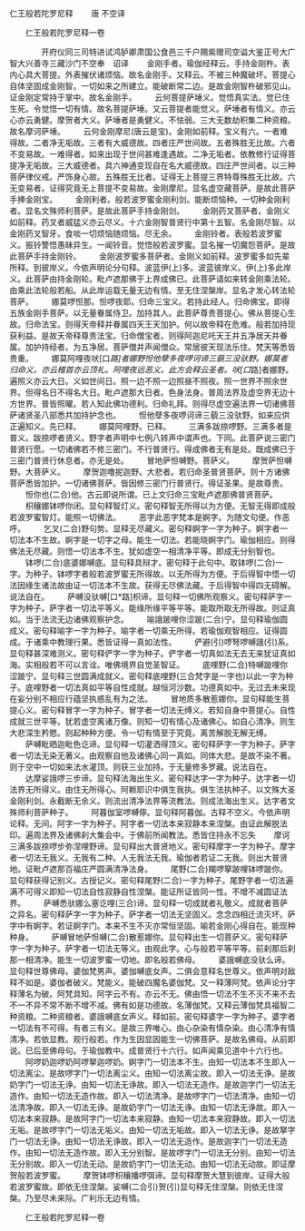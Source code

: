   仁王般若陀罗尼释
　　唐 不空译




　　仁王般若陀罗尼释一卷

　　　　开府仪同三司特进试鸿胪卿肃国公食邑三千户赐紫赠司空谥大鉴正号大广智大兴善寺三藏沙门不空奉　诏译
　　金刚手者。瑜伽经释云。手持金刚杵。表内心具大菩提。外表摧伏诸烦恼。故名金刚手。又释云。不被三种魔破坏。菩提心自体坚固成金刚智。一切如来之所建立。能破断常二边。是故金刚智杵破邪见山。证金刚定常持于掌中。故名金刚手。
　　云何菩提萨埵义。觉悟真实法。觉已住生死。令觉悟一切有情。故名菩提萨埵。又云菩提者能觉义。萨埵者有情义。亦云心亦云勇健。摩贺者大义。萨埵者是勇健义。不怯弱。三大无数劫积集二种资粮。故名摩诃萨埵。
　　云何金刚摩尼(唐云是宝)。金刚如前释。宝义有六。一者难得故。二者净无垢故。三者有大威德故。四者庄严世间故。五者殊胜无比故。六者不变易故。一难得者。如来出现于世间甚难逢遇故。二净无垢者。依教修行证得菩提净无垢故。三大威德者。具六神通变现自在名大威德故。四庄严世间者。以三种菩萨律仪戒。严饰身心故。五殊胜无比者。证得无上菩提三界特尊殊胜无比故。六无变易者。证得究竟无上菩提不变易故。金刚摩尼。显名虚空藏菩萨。是故此菩萨手捧金刚宝。
　　金刚利者。般若波罗蜜金刚利剑。能断烦恼种。一切种金刚利者。显名文殊师利菩萨。是故此菩萨手持金刚剑。
　　金刚药叉菩萨者。金刚义如前释。药叉者威猛义亦云尽义。十六金刚智普贤行中第十五智。名金刚尽智。以金刚药叉智牙。食啖一切烦恼随烦恼。尽无余。
　　金刚铃者。表般若波罗蜜义。振铃警悟愚昧异生。一闻铃音。觉悟般若波罗蜜。显名摧一切魔怨菩萨。是故此菩萨手持金刚铃。
　　金刚波罗蜜多菩萨者。金刚义如前释。波罗蜜多如先辈所释。到彼岸义。今依声明论分句释。波蓝伊(上)多。波蓝彼岸义。伊(上)多此岸义。此菩萨由持金刚轮。毗卢遮那佛于上界成佛已。此菩萨请如来转金刚乘法轮。由乘此法轮般若船。从此岸运载无量无边有情。至无住涅槃岸。显名才发心转法轮菩萨。
　　娜莫啰怛那。怛啰夜耶。归命三宝义。若持此经人。归命佛宝。即得五族金刚手菩萨。以无量眷属侍卫。加持其人。此菩萨尊贵菩提心。佛从菩提心生故。归命法宝。则得天帝释并眷属四天王天加护。何以故帝释在危难。般若加持现获利益。是故天帝释尊贵法宝。归命僧宝者。则得阿迦尼吒天王并五净居天并眷属。加护持经者。为五净居。菩萨僧并声闻僧众。常居彼天现法乐住。梵天等悉皆贵重。
　　娜莫阿哩夜吠[口*路]者娜野怛他孽多夜啰诃谛三藐三没驮野。娜莫者归命义。亦云稽首亦云顶礼。阿哩夜远恶义。此方会释云圣者。吠[口*路]者娜野。遍照义亦云大日。义如世间日。照一边不照一边照昼不照夜。照一世界不照余世界。但得名日不得名大日。毗卢遮那大日者。色身法身。普周法界及虚空界无边十方世界。普皆照曜。若人知此佛功德利。归命礼拜。则得尽虚空遍法界一切诸佛菩萨诸贤圣八部悉共加持护念也。
　　怛他孽多夜啰诃谛三藐三没驮野。如来应供正遍知义。先已释。
　　娜莫阿哩野。已释。
　　三满多跋捺啰野。三满多者是普义。跋捺啰者贤义。野字者声明中七例八转声中谓声也。下同。此菩萨说三密门普贤行愿。一切诸佛若不修三密门。不行普贤行。得成佛者无有是处。既成佛已于三密门普贤行休息者。亦无是处。
　　冒地萨怛嚩野。菩萨义。
　　摩贺萨怛嚩野。大菩萨义。
　　摩贺迦噜抳迦野。大悲者。若归命圣普贤菩萨。则十方诸佛菩萨悉皆加护。一切诸佛菩萨。皆因修三密门行普贤行。得证圣果。是故尊贵。
　　怛你也(二合)他。古云即说所谓。已上文归命三宝毗卢遮那佛普贤菩萨。
　　枳穰娜钵啰你闭。显句释智灯义。密句释智无所得以为方便。无智无得即成般若波罗蜜智灯。能照一切佛法。
　　恶字此恶字梵本是婀字。为随文句便。作恶呼。
　　乞叉(二合)野句势。显释无尽藏义。密句释婀字一字为种子。婀字者一切法本不生故。婀字是一切字之母。能生一切法。若能晓婀字门。瑜伽相应。则得佛法无尽藏。则悟一切法本不生。犹如虚空一相清净平等。即成无分别智也。
　　钵啰(二合)底婆娜嚩底。显句释具辩才。密句释于此句中。取钵啰(二合)一字。为种子。钵啰字者般若波罗蜜无所得故。以无所得为方便。于后得智中悟一切法因缘生诸法故由证一切法本不生故。获得无尽佛法藏。于后得智中得四无碍解。说法自在。
　　萨嚩没驮嚩[口*路]枳谛。显句释一切佛所观察义。密句释萨字一字为种子。萨字者一切法平等义。能缘所缘平等平等。能取所取无所得故。则证真如。当于法流无边诸佛观察护念。
　　喻誐跛哩你涩跛(二合)宁。显句释瑜伽圆成义。密句释喻字一字为种子。喻字者一切乘无所得。若瑜伽观智相应。证得圆成。于诸乘中教理行果。悉皆证得一真如法性。
　　俨避(引)啰弩啰嚩誐(引)系。显句释甚深难测义。密句释俨字一字为种子。俨字者一切真如法无去无来犹证真如海。实相般若不可以言诠。唯佛境界自觉圣智证。
　　底哩野(二合)特嚩跛哩你涩跛宁。显句释三世圆满成就义。密句释底哩野(三合梵字是一字也)以此一字为种子。底哩野者一切法真如平等自性成就。越恒河沙数。功德真如中。无过去未来现在妄分别不相应行蕴坚执惑乱有为之法。
　　冒地质多散惹娜你。显句释能生菩提心义。密句释冒字一字为种子。冒字者一切法无缚义。若知自身中菩提心。自性成就三世平等。犹若虚空离诸万像。则知一切有情心及诸佛心。如自心清净。则生大悲深生矜愍。则起种种方便。令一切有情至于究竟。离苦解脱无解无缚。
　　萨嚩毗晒迦毗色讫谛。显句释一切灌洒得顶义。密句释萨字一字为种子。萨字者一切法无染无著义。由观察自他及诸佛心同一真如。同体大悲。是故不染不著。则于空中一切如来法水灌顶。则获三业加持。于无量修多罗藏。说法自在。
　　达摩娑誐啰三步谛。显句释法海出生义。密句释达字一字为种子。达字者一切法界无所得义。由住无所得心。阿赖耶识中俱生我执。俱生法执种子。以文殊大圣金刚利剑。永截断无余义。则流出清净法界等流教法。则成法海出生义。达字者文殊师利菩萨种子。
　　阿暮伽室啰嚩儜。显句释阿暮伽。古释不空义。今依声明论释。无间。阿字一字为种子。阿字者一切法本来寂静本来涅槃。由证此解脱法印。遍周法界及诸佛刹大集会中。于佛前所闻教法。悉皆住持永不忘失
　　摩诃三满多跋捺啰步弥涅哩野谛。显句释出大普贤地义。密句释摩字一字为种子。摩字者一切法无我义。无我有二种。人无我法无我。瑜伽者若证二无我。则出大普贤地。证毗卢遮那百福庄严圆满清净法身。
　　尾野(二合)羯啰拏跛哩钵啰跛你。显句释获得记别义。古授记义。密句释尾野(二合)一字为种子。尾野字者一切法遍满不可得义即知一切法自性寂静自性涅槃。能证所证皆同一性。不增不减圆证法界。
　　萨嚩悉驮娜么塞讫哩(三合)谛。显句释一切成就者礼敬义。成就者菩萨之异名。密句释萨字一字为种子。萨字者一切法无坚固义。念念四相迁流灭坏。萨字中有婀字。若证婀字门。本来不生不灭亦常恒坚固。喻若金刚心得自在。能现种种身。
　　萨嚩冒地萨怛嚩(二合)散惹娜你。显句释出生一切菩萨义。密句释萨字一字为种子。萨字者一切法无等义。由观此字。心与般若平等平等。前刹那后刹那一相清净。能生一切波罗蜜一切地。即名般若佛母。
　　婆誐嚩底没驮么谛。显句释世尊佛母。婆伽梵男声。婆伽嚩底女声。二俱会意释名世尊义。依声明对敌释不如是。婆伽者破义。梵能义。能破四魔名婆伽梵。又一释薄阿梵。依声论分字释薄名为破。阿梵具知。阿字云不有。亦云不无。佛由悟一切法不生不灭不来不去不一不异不常不断不增不减。佛有如是功德故。名薄伽梵。又释云薄伽梵具福智二种资粮。二种资粮者。婆誐嚩底女声义。释如前。密句释婆字一字为种子。婆字者一切法有不可得。有者三有义。是故三界唯心。由心杂染有情杂染。由心清净有情清净。若依显教。观行般若。作为生因显因能生一切佛菩萨。是故名佛母。从前即说。已后至佛母句。于瑜伽教中。成普贤行十六行。如声闻乘见道中十六行也。
　　阿啰奶迦啰奶阿啰拏迦啰奶。婀字门一切法本不生。由知一切法本不生即入一切法离尘。是故啰字门一切法离尘义。由知一切法离尘故。即入一切法无诤。是故奶字门一切法无诤。由知一切法无诤故。即入一切法无造作。是故迦字门一切法无造作。由知一切法无造作故。即入一切法清净。是故啰字门一切法清净。由知一切法清净故。即入一切法无诤。是故奶字门一切法无诤。由知一切法无诤故。即入一切法本来寂静。是故阿字门一切法本来寂静。由知一切法本来寂静故。即入一切法无垢。是故啰字门一切法无垢义。由知一切法无垢故。即入一切法无诤。是故拏字门一切法无诤。由知一切法无诤故。即入一切法无造作。是故迦字门一切法无造作。由知一切法无造作故。即入无分别智。是故啰字门一切法无分别。由知一切法无分别故。即入一切法无动。是故奶字门一切法无动。由知一切法无动故。即证摩贺般若波罗蜜。
　　摩贺钵啰枳穰播啰弭谛。显句释摩贺大慧到彼岸。证得大般若波罗蜜故。即依无住涅槃。娑嚩(二合引)贺(引)显句释无住涅槃。则依无住涅槃。乃至尽未来际。广利乐无边有情。

　　仁王般若陀罗尼释一卷


